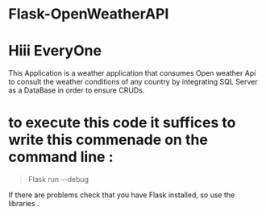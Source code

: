 # Flask-OpenWeatherAPI
# Hiii EveryOne


This Application is a weather application that consumes Open weather Api to consult the weather conditions of any country
by integrating SQL Server as a DataBase in order to ensure CRUDs.


# to execute this code it suffices to write this commenade on the command line : 

> Flask run --debug 

If there are problems check that you have Flask installed, so use the libraries . 


